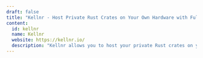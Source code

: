 ```yaml
---
draft: false
title: "Kellnr - Host Private Rust Crates on Your Own Hardware with Full Control"
content:
  id: kellnr
  name: Kellnr
  website: https://kellnr.io/
  description: "Kellnr allows you to host your private Rust crates on your own hardware, offering complete control over your code and providing powerful tools for crate management."
---
```

